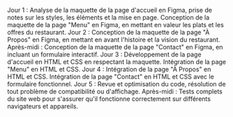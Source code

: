 Jour 1 : 
 Analyse de la maquette de la page d'accueil en Figma, prise de notes sur les styles, les éléments et la mise en page.
Conception de la maquette de la page "Menu" en Figma, en mettant en valeur les plats et les offres du restaurant.
Jour 2 : 
  Conception de la maquette de la page "À Propos" en Figma, en mettant en avant l'histoire et la vision du restaurant.
Après-midi : Conception de la maquette de la page "Contact" en Figma, en incluant un formulaire interactif.
Jour 3 : 
 Développement de la page d'accueil en HTML et CSS en respectant la maquette.
 Intégration de la page "Menu" en HTML et CSS.
Jour 4 :
 Intégration de la page "À Propos" en HTML et CSS.
 Intégration de la page "Contact" en HTML et CSS avec le formulaire fonctionnel.
Jour 5 :
 Revue et optimisation du code, résolution de tout problème de compatibilité ou d'affichage.
Après-midi : Tests complets du site web pour s'assurer qu'il fonctionne correctement sur différents navigateurs et appareils.
